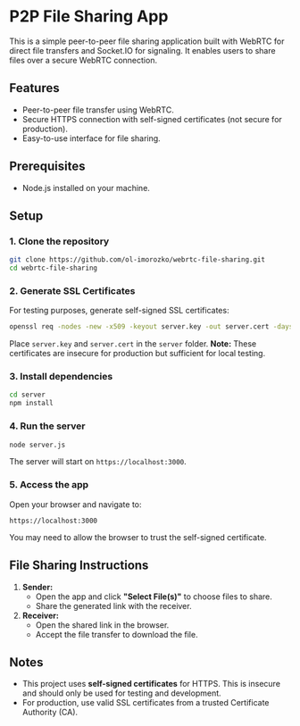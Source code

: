 # P2P File Sharing App

This is a simple peer-to-peer file sharing application built with WebRTC for direct file transfers and Socket.IO for signaling. It enables users to share files over a secure WebRTC connection.

## Features
- Peer-to-peer file transfer using WebRTC.
- Secure HTTPS connection with self-signed certificates (not secure for production).
- Easy-to-use interface for file sharing.

## Prerequisites
- Node.js installed on your machine.

## Setup

### 1. Clone the repository
```bash
git clone https://github.com/ol-imorozko/webrtc-file-sharing.git
cd webrtc-file-sharing
```

### 2. Generate SSL Certificates
For testing purposes, generate self-signed SSL certificates:
```bash
openssl req -nodes -new -x509 -keyout server.key -out server.cert -days 365
```
Place `server.key` and `server.cert` in the `server` folder. **Note:** These certificates are insecure for production but sufficient for local testing.

### 3. Install dependencies
```bash
cd server
npm install
```

### 4. Run the server
```bash
node server.js
```

The server will start on `https://localhost:3000`.

### 5. Access the app
Open your browser and navigate to:
```
https://localhost:3000
```
You may need to allow the browser to trust the self-signed certificate.

## File Sharing Instructions
1. **Sender:**
   - Open the app and click **"Select File(s)"** to choose files to share.
   - Share the generated link with the receiver.
2. **Receiver:**
   - Open the shared link in the browser.
   - Accept the file transfer to download the file.

## Notes
- This project uses **self-signed certificates** for HTTPS. This is insecure and should only be used for testing and development.
- For production, use valid SSL certificates from a trusted Certificate Authority (CA).
